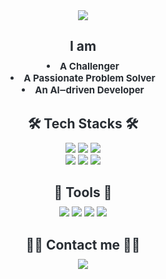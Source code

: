 <div align="center">
    <img src="https://capsule-render.vercel.app/api?type=waving&color=0:,100:1b61ac&height=240&text=yoonheexlee&animation=fadeIn&fontColor=c2cfe0&fontSize=70" />
</div>

<div align="center"> 
    <h2 style="color: #282d33; border-bottom: none; display: inline-block; margin-bottom: 10px;"> I am </h2>  
    <div style="font-weight: 700; font-size: 15px; text-align: center; color: #282d33;"> 
        <li> A Challenger</li>
        <li> A Passionate Problem Solver</li>
        <li> An AI‒driven Developer </li> 
    </div>
</div>

<div align="center">
    <h2 style="color: #282d33; border-bottom: none; display: inline-block; margin-bottom: 10px;"> 🛠️ Tech Stacks 🛠️ </h2>
    <div style="margin: 0 auto; text-align: center;"> 
        <img src="https://img.shields.io/badge/Python-3776AB?style=flat&logo=Python&logoColor=white">
        <img src="https://img.shields.io/badge/C-A8B9CC?style=flat&logo=C&logoColor=white">
        <img src="https://img.shields.io/badge/C++-00599C?style=flat&logo=C%2B%2B&logoColor=white">
        <br/><img src="https://img.shields.io/badge/PyTorch-EE4C2C?style=flat&logo=PyTorch&logoColor=white">
        <img src="https://img.shields.io/badge/Matlab-0076a8?style=flat&logo=Matlab&logoColor=white">
        <img src="https://img.shields.io/badge/Linux-FCC624?style=flat&logo=Linux&logoColor=white">
    </div>
</div>

<div align="center">
    <h2 style="color: #282d33; border-bottom: none; display: inline-block; margin-bottom: 10px;"> 🔧 Tools 🔧 </h2>
    <div style="margin: 0 auto; text-align: center;"> 
        <img src="https://img.shields.io/badge/Google%20Colab-F9AB00?style=flat&logo=Google%20Colab&logoColor=white">
        <img src="https://img.shields.io/badge/GitHub-181717?style=flat&logo=GitHub&logoColor=white">
        <img src="https://img.shields.io/badge/VS%20Code-007ACC?style=flat&logo=Visual%20Studio%20Code&logoColor=white">
        <img src="https://img.shields.io/badge/Jupyter-F37626?style=flat&logo=Jupyter&logoColor=white">
    </div>
</div>

<div align="center">
    <h2 style="color: #282d33; border-bottom: none; display: inline-block; margin-bottom: 10px;"> 🧑‍💻 Contact me 🧑‍💻 </h2>
    <div align="center"> 
        <a href=mailto:yoonheexlee@gmail.com> 
            <img src="https://img.shields.io/badge/Gmail-EA4335?style=flat&logo=Gmail&logoColor=white&link=mailto:yoonheexlee@gmail.com">
        </a>
    </div>  
</div>


<!--
**yoonheexlee/yoonheexlee** is a ✨ _special_ ✨ repository because its `README.md` (this file) appears on your GitHub profile.

Here are some ideas to get you started:

- 🔭 I’m currently working on ...
- 🌱 I’m currently learning ...
- 👯 I’m looking to collaborate on ...
- 🤔 I’m looking for help with ...
- 💬 Ask me about ...
- 📫 How to reach me: ...
- 😄 Pronouns: ...
- ⚡ Fun fact: ...
-->
